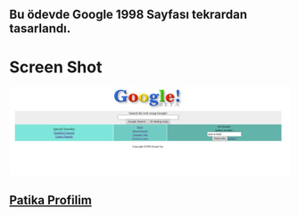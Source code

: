 ## Bu ödevde Google 1998 Sayfası tekrardan tasarlandı.
# Screen Shot
![](images/google-clon.png)
## [Patika Profilim](https://app.patika.dev/tnhnatalay)
